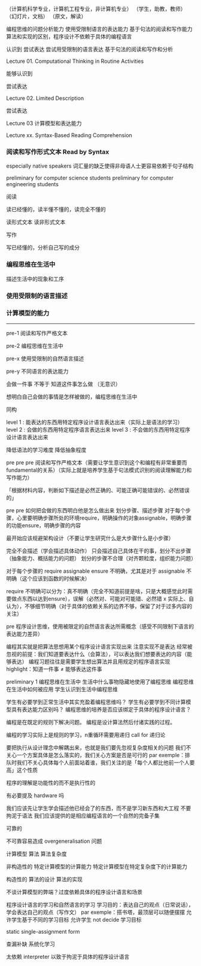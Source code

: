 （计算机科学专业，计算机工程专业，非计算机专业）
（学生，助教，教师）
（幻灯片，文档）
（原文，解读）

编程思维的问题分析能力
使用受限制语言的表达能力
基于句法的阅读和写作能力
算法和实现的区别，程序设计不依赖于具体的编程语言

认识到
尝试表达
尝试用受限制的语言表达
基于句法的阅读和写作和分析

Lecture 01. Computational Thinking in Routine Activities

能够认识到

尝试表达

Lecture 02. Limited Description

尝试表达

Lecture 03 计算模型和表达能力

Lecture xx. Syntax-Based Reading Comprehension

### 阅读和写作形式文本 Read by Syntax

especially native speakers
词汇量的缺乏使得非母语人士更容易依赖于句子结构


preliminary for computer science students
preliminary for computer engineering students


阅读

读已经懂的，读半懂不懂的，读完全不懂的

读形式文本
读非形式文本

写作

写已经懂的，分析自己写的成分

### 编程思维在生活中

描述生活中的现象和工序

### 使用受限制的语言描述

### 计算模型的能力

---

pre-1 阅读和写作严格文本



pre-2 编程思维在生活中

pre-x 使用受限制的自然语言描述

pre-y 不同语言的表达能力

会做一件事 不等于 知道这件事怎么做 （无意识）

想明白自己会做的事情是怎样被做的，编程思维在生活中

同构


level 1 : 能表达的东西用特定程序设计语言表达出来（实际上是语法的学习）
level 2 : 会做的东西用特定程序语言表达出来
level 3 : 不会做的东西用特定程序设计语言表达出来


降低语法的学习难度
降低抽象程度


pre pre pre 阅读和写作严格文本（需要让学生意识到这个和编程有非常重要而fundamental的关系）（实际上就是培养学生基于句法模式识别的阅读理解能力和写作能力）

「根据材料内容，判断如下描述是必然正确的、可能正确可能错误的、必然错误的」

pre pre 如何把会做的东西明白他是怎么做出来
划分步骤、描述步骤
对于每个步骤，心里要明确步骤所处的环境require，明确操作的对象assignable，明确步骤的功能ensure，明确步骤的内容

最开始应该规避架构设计（不要让学生研究什么是大步骤什么是小步骤）


完全不会描述（学会描述具体动作）
只会描述自己具体在干的事，划分不出步骤（抽象能力、概括能力的问题）
划分的步骤不合理（对齐颗粒度，组织能力问题）

对于每个步骤的 require assignable ensure 不明确，尤其是对于 assignable 不明确（这个应该到函数的时候解决）

require 不明确可以分为：真不明确（完全不知道前提是啥，只是大概感觉此时需要做点东西以达到ensure），误解（必然对、可能对可能错、必然错 x 实际上、自认为），不够细节明确（对于具体的依赖关系的边界不够，保留了对于过多内容的关注）




pre 程序设计思维，使用被限定的自然语言表达所需概念（感受不同限制下语言的表达能力差异）




编程其实就是把算法思想用某个程序设计语言实现出来
注意实现不是表达
经常被忽视的前提：我们知道要表达什么（会算法），可以表达我们想要表达的内容（能够表达）
编程习题往往是需要学生想出算法并且用规定的程序语言实现
highlight：知道一件事 ≠ 能够表达这件事

preliminary 1 编程思维在生活中
生活中什么事物隐藏地使用了编程思维
编程思维在生活中如何被应用
学生认识到生活中编程思维


学生有必要学到正常生活中其实充盈着编程思维吗？
学生有必要学到不同计算模型具有表达能力区别吗？
编程思维的培养是否应该绑定于具体的程序设计语言？


编程是在既定的规则下解决问题。
编程是设计算法然后付诸实践的过程。



编程的学习实际上是规则的学习，n重循环需要用递归 call for 递归论

要把执行从设计理念中解耦出来，也就是我们要先忽视复杂度相关的问题
我们不关心一个方案具体是怎么落实的，我们关心方案是否是可行的
par exemple：排队时我们不关心具体每个人前面站着谁，我们关注的是「每个人都比他前一个人要高」这个性质

程序的理解是功能性的而不是执行性的

有必要提及 hardware 吗

我们应该先让学生学会描述他已经会了的东西，而不是学习新东西和大工程
不要拘泥于语法
我们应该提供的是相应编程语言的一个自然的完备子集

可靠的

不可靠容易造成 overgeneralisation 问题

计算模型 算法 算法复杂度

非构造性的
特定计算模型的计算能力
特定计算模型在特定复杂度下的计算能力

构造性的
算法的设计
算法的实现

不谈计算模型的弊端？过度依赖具体的程序设计语言和场景

程序设计语言的学习和自然语言的学习
学习目的：表达自己的观点（日常说话），学会表达自己的观点（写作文）
par exemple：搭书塔，最顶层可以随便摆摆
允许学生基于不同的学习目标
允许学生 not decide 学习目标

static single-assignment form

查漏补缺
系统化学习

太依赖 interpreter 以致于拘泥于具体的程序设计语言